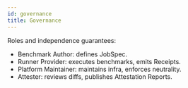 ```yaml
---
id: governance
title: Governance
---
```


Roles and independence guarantees:

- Benchmark Author: defines JobSpec.
- Runner Provider: executes benchmarks, emits Receipts.
- Platform Maintainer: maintains infra, enforces neutrality.
- Attester: reviews diffs, publishes Attestation Reports.
